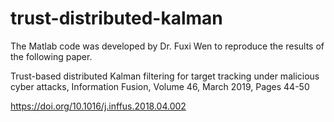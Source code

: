 # trust-distributed-kalman
The Matlab code was developed by Dr. Fuxi Wen to reproduce the results of the following paper.

Trust-based distributed Kalman filtering for target tracking under malicious cyber attacks,
Information Fusion, Volume 46, March 2019, Pages 44-50

https://doi.org/10.1016/j.inffus.2018.04.002
